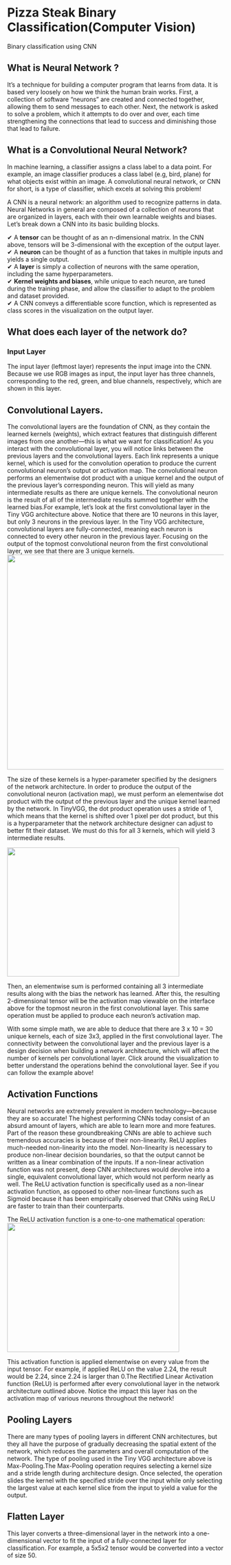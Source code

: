 <h1>Pizza Steak Binary Classification(Computer Vision)</h1>
Binary classification using CNN

<h2> What is Neural Network ?</h2>
 It’s a technique for building a computer program that learns from data. It is based very loosely on how we think the human brain works. First, a collection of software “neurons” are created and connected together, allowing them to send messages to each other. Next, the network is asked to solve a problem, which it attempts to do over and over, each time strengthening the connections that lead to success and diminishing those that lead to failure.

<h2> What is a Convolutional Neural Network?</h2>
In machine learning, a classifier assigns a class label to a data point. For example, an image classifier produces a class label (e.g, bird, plane) for what objects exist within an image. A convolutional neural network, or CNN for short, is a type of classifier, which excels at solving this problem!

A CNN is a neural network: an algorithm used to recognize patterns in data. Neural Networks in general are composed of a collection of neurons that are organized in layers, each with their own learnable weights and biases. Let’s break down a CNN into its basic building blocks.

✔ A <b>tensor</b> can be thought of as an n-dimensional matrix. In the CNN above, tensors will be 3-dimensional with the exception of the output layer.<br>
✔ A <b>neuron</b> can be thought of as a function that takes in multiple inputs and yields a single output.<br>
✔ A <b>layer</b> is simply a collection of neurons with the same operation, including the same hyperparameters.<br>
✔ <b>Kernel weights and biases</b>, while unique to each neuron, are tuned during the training phase, and allow the classifier to adapt to the problem and dataset provided.<br>
✔ A CNN conveys a differentiable score function, which is represented as class scores in the visualization on the output layer.<br>

<h2>What does each layer of the network do?</h2>
  <h3>Input Layer</h3>
  The input layer (leftmost layer) represents the input image into the CNN. Because we use RGB images as input, the input layer has three channels, corresponding to the    red, green, and blue channels, respectively, which are shown in this layer.
  <h2>Convolutional Layers.</h3>
  The convolutional layers are the foundation of CNN, as they contain the learned kernels (weights), which extract features that distinguish different images from one      another—this is what we want for classification! As you interact with the convolutional layer, you will notice links between the previous layers and the convolutional    layers. Each link represents a unique kernel, which is used for the convolution operation to produce the current convolutional neuron’s output or activation map.
  The convolutional neuron performs an elementwise dot product with a unique kernel and the output of the previous layer’s corresponding neuron. This will yield as many intermediate results as there are unique kernels. The convolutional neuron is the result of all of the intermediate results summed together with the learned bias.For example, let’s look at the first convolutional layer in the Tiny VGG architecture above. Notice that there are 10 neurons in this layer, but only 3 neurons in the previous layer. In the Tiny VGG architecture, convolutional layers are fully-connected, meaning each neuron is connected to every other neuron in the previous layer. Focusing on the output of the topmost convolutional neuron from the first convolutional layer, we see that there are 3 unique kernels.
  
  
  
<img src="https://user-images.githubusercontent.com/47305904/191323592-dc2f6cd9-b0f8-4700-ab96-828011d5e7d1.gif" width = "600" height="500" align="center">

The size of these kernels is a hyper-parameter specified by the designers of the network architecture. In order to produce the output of the convolutional neuron (activation map), we must perform an elementwise dot product with the output of the previous layer and the unique kernel learned by the network. In TinyVGG, the dot product operation uses a stride of 1, which means that the kernel is shifted over 1 pixel per dot product, but this is a hyperparameter that the network architecture designer can adjust to better fit their dataset. We must do this for all 3 kernels, which will yield 3 intermediate results.

<img src="https://user-images.githubusercontent.com/47305904/191324397-59ad7609-fa3a-4ff2-a4a4-0b9a8fbf73d7.gif" style="width:400px;height:300px;">

Then, an elementwise sum is performed containing all 3 intermediate results along with the bias the network has learned. After this, the resulting 2-dimensional tensor will be the activation map viewable on the interface above for the topmost neuron in the first convolutional layer. This same operation must be applied to produce each neuron’s activation map.

With some simple math, we are able to deduce that there are 3 x 10 = 30 unique kernels, each of size 3x3, applied in the first convolutional layer. The connectivity between the convolutional layer and the previous layer is a design decision when building a network architecture, which will affect the number of kernels per convolutional layer. Click around the visualization to better understand the operations behind the convolutional layer. See if you can follow the example above!

<h2>Activation Functions</h2>
Neural networks are extremely prevalent in modern technology—because they are so accurate! The highest performing CNNs today consist of an absurd amount of layers, which are able to learn more and more features. Part of the reason these groundbreaking CNNs are able to achieve such tremendous accuracies is because of their non-linearity. ReLU applies much-needed non-linearity into the model. Non-linearity is necessary to produce non-linear decision boundaries, so that the output cannot be written as a linear combination of the inputs. If a non-linear activation function was not present, deep CNN architectures would devolve into a single, equivalent convolutional layer, which would not perform nearly as well. The ReLU activation function is specifically used as a non-linear activation function, as opposed to other non-linear functions such as Sigmoid because it has been empirically observed that CNNs using ReLU are faster to train than their counterparts.

The ReLU activation function is a one-to-one mathematical operation:
<img src="https://user-images.githubusercontent.com/47305904/191326211-60ced00c-e98b-4155-8679-349b48d62647.png" style="width:400px;height:300px;">

This activation function is applied elementwise on every value from the input tensor. For example, if applied ReLU on the value 2.24, the result would be 2.24, since 2.24 is larger than 0.The Rectified Linear Activation function (ReLU) is performed after every convolutional layer in the network architecture outlined above. Notice the impact this layer has on the activation map of various neurons throughout the network!

<h2>Pooling Layers</h2>
There are many types of pooling layers in different CNN architectures, but they all have the purpose of gradually decreasing the spatial extent of the network, which reduces the parameters and overall computation of the network. The type of pooling used in the Tiny VGG architecture above is Max-Pooling.The Max-Pooling operation requires selecting a kernel size and a stride length during architecture design. Once selected, the operation slides the kernel with the specified stride over the input while only selecting the largest value at each kernel slice from the input to yield a value for the output.

<h2>Flatten Layer</h2>
This layer converts a three-dimensional layer in the network into a one-dimensional vector to fit the input of a fully-connected layer for classification. For example, a 5x5x2 tensor would be converted into a vector of size 50.

